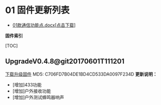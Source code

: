 # 01 固件更新列表

* [01款通信功能点.docx[点击下载]](01款通信功能点.docx)

**固件索引**

[TOC]

## UpgradeV0.4.8@git20170601T111201
 [下载升级固件](UpgradeV0.4.8@git20170601T111201.bin)
 MD5: C706FD7B04DE1BD4CD533DA0097F234D
**更新说明：**
* [增加]433功能
* [增加]户外接收功能
* [增加]户外测试蜂鸣器响声

